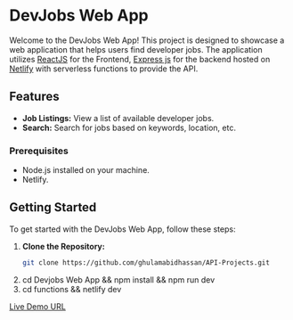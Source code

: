 # DevJobs Web App

Welcome to the DevJobs Web App! This project is designed to showcase a web application that helps users find developer jobs. The application utilizes [ReactJS](https://react.dev/) for the Frontend, [Express js](https://expressjs.com/) for the backend hosted on [Netlify](https://www.netlify.com/) with serverless functions to provide the API.

## Features

- **Job Listings:** View a list of available developer jobs.
- **Search:** Search for jobs based on keywords, location, etc.

### Prerequisites

- Node.js installed on your machine.
- Netlify.

## Getting Started

To get started with the DevJobs Web App, follow these steps:

1. **Clone the Repository:**
   ```bash
   git clone https://github.com/ghulamabidhassan/API-Projects.git

2. cd Devjobs Web App && npm install && npm run dev
3. cd functions && netlify dev

[Live Demo URL](https://jobs.abidhassan.dev/)

